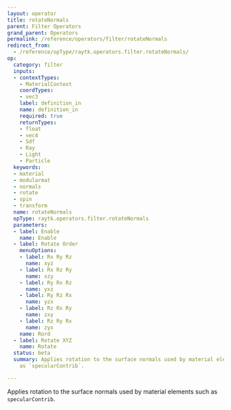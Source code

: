 ```yaml
---
layout: operator
title: rotateNormals
parent: Filter Operators
grand_parent: Operators
permalink: /reference/operators/filter/rotateNormals
redirect_from:
  - /reference/opType/raytk.operators.filter.rotateNormals/
op:
  category: filter
  inputs:
  - contextTypes:
    - MaterialContext
    coordTypes:
    - vec3
    label: definition_in
    name: definition_in
    required: true
    returnTypes:
    - float
    - vec4
    - Sdf
    - Ray
    - Light
    - Particle
  keywords:
  - material
  - modularmat
  - normals
  - rotate
  - spin
  - transform
  name: rotateNormals
  opType: raytk.operators.filter.rotateNormals
  parameters:
  - label: Enable
    name: Enable
  - label: Rotate Order
    menuOptions:
    - label: Rx Ry Rz
      name: xyz
    - label: Rx Rz Ry
      name: xzy
    - label: Ry Rx Rz
      name: yxz
    - label: Ry Rz Rx
      name: yzx
    - label: Rz Rx Ry
      name: zxy
    - label: Rz Ry Rx
      name: zyx
    name: Rord
  - label: Rotate XYZ
    name: Rotate
  status: beta
  summary: Applies rotation to the surface normals used by material elements such
    as `specularContrib`.

---
```



Applies rotation to the surface normals used by material elements such as `specularContrib`.